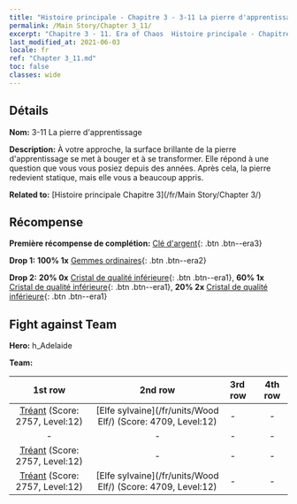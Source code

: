 ```yaml
---
title: "Histoire principale - Chapitre 3 - 3-11 La pierre d'apprentissage"
permalink: /Main Story/Chapter 3_11/
excerpt: "Chapitre 3 - 11. Era of Chaos  Histoire principale - Chapitre 3_11. 3-11 La pierre d'apprentissage"
last_modified_at: 2021-06-03
locale: fr
ref: "Chapter 3_11.md"
toc: false
classes: wide
---
```


## Détails

 **Nom:** 3-11 La pierre d'apprentissage

 **Description:** À votre approche, la surface brillante de la pierre d'apprentissage se met à bouger et à se transformer. Elle répond à une question que vous vous posiez depuis des années. Après cela, la pierre redevient statique, mais elle vous a beaucoup appris.

 **Related to:** [Histoire principale Chapitre 3](/fr/Main Story/Chapter 3/)

## Récompense

 **Première récompense de complétion:** [Clé d'argent](/ItemsFR/con_693/){: .btn .btn--era3}

 **Drop 1:** **100% 1x** [Gemmes ordinaires](/ItemsFR/mat_10/){: .btn .btn--era2}

 **Drop 2:** **20% 0x** [Cristal de qualité inférieure](/ItemsFR/mat_5/){: .btn .btn--era1}, **60% 1x** [Cristal de qualité inférieure](/ItemsFR/mat_5/){: .btn .btn--era1}, **20% 2x** [Cristal de qualité inférieure](/ItemsFR/mat_5/){: .btn .btn--era1}


## Fight against Team
 **Hero:** h_Adelaide

 **Team:**


  | 1st row | 2nd row | 3rd row | 4th row |
  |:----:|:----:|:----|:----:|
  | [Tréant](/fr/units/Treant/) (Score: 2757, Level:12)  | [Elfe sylvaine](/fr/units/Wood Elf/) (Score: 4709, Level:12)  | - | - |
  | - | - | - | - |
  | [Tréant](/fr/units/Treant/) (Score: 2757, Level:12)  | - | - | - |
  | [Tréant](/fr/units/Treant/) (Score: 2757, Level:12)  | [Elfe sylvaine](/fr/units/Wood Elf/) (Score: 4709, Level:12)  | - | - |


